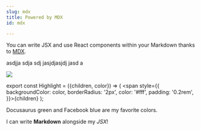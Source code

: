 ```yaml
---
slug: mdx
title: Powered by MDX
id: mdx

---
```

You can write JSX and use React components within your Markdown thanks to [MDX](https://mdxjs.com/).

asdjja sdja sdj jasjdjasjdj jasd a 

![](https://4.bp.blogspot.com/-JUIoS9LkTbQ/UpibsLWSooI/AAAAAAAAADU/AMhSsQguhRI/s400/situ-gunung-sukabumi.jpg)

export const Highlight = ({children, color}) => ( <span style={{
backgroundColor: color,
borderRadius: '2px',
color: '#fff',
padding: '0.2rem',
}}>{children}</span> );

<Highlight color="#25c2a0">Docusaurus green</Highlight> and <Highlight color="#1877F2">Facebook blue</Highlight> are my favorite colors.

I can write **Markdown** alongside my _JSX_!